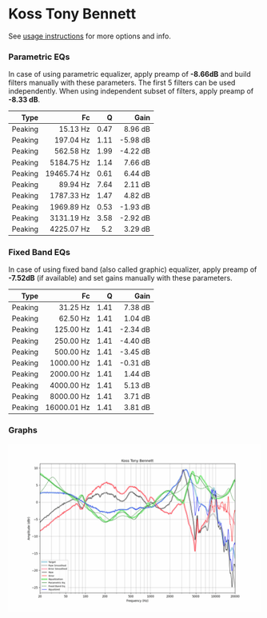 # Koss Tony Bennett
See [usage instructions](https://github.com/jaakkopasanen/AutoEq#usage) for more options and info.

### Parametric EQs
In case of using parametric equalizer, apply preamp of **-8.66dB** and build filters manually
with these parameters. The first 5 filters can be used independently.
When using independent subset of filters, apply preamp of **-8.33 dB**.

| Type    | Fc          |    Q | Gain     |
|--------:|------------:|-----:|---------:|
| Peaking | 15.13 Hz    | 0.47 | 8.96 dB  |
| Peaking | 197.04 Hz   | 1.11 | -5.98 dB |
| Peaking | 562.58 Hz   | 1.99 | -4.22 dB |
| Peaking | 5184.75 Hz  | 1.14 | 7.66 dB  |
| Peaking | 19465.74 Hz | 0.61 | 6.44 dB  |
| Peaking | 89.94 Hz    | 7.64 | 2.11 dB  |
| Peaking | 1787.33 Hz  | 1.47 | 4.82 dB  |
| Peaking | 1969.89 Hz  | 0.53 | -1.93 dB |
| Peaking | 3131.19 Hz  | 3.58 | -2.92 dB |
| Peaking | 4225.07 Hz  | 5.2  | 3.29 dB  |

### Fixed Band EQs
In case of using fixed band (also called graphic) equalizer, apply preamp of **-7.52dB**
(if available) and set gains manually with these parameters.

| Type    | Fc          |    Q | Gain     |
|--------:|------------:|-----:|---------:|
| Peaking | 31.25 Hz    | 1.41 | 7.38 dB  |
| Peaking | 62.50 Hz    | 1.41 | 1.04 dB  |
| Peaking | 125.00 Hz   | 1.41 | -2.34 dB |
| Peaking | 250.00 Hz   | 1.41 | -4.40 dB |
| Peaking | 500.00 Hz   | 1.41 | -3.45 dB |
| Peaking | 1000.00 Hz  | 1.41 | -0.31 dB |
| Peaking | 2000.00 Hz  | 1.41 | 1.44 dB  |
| Peaking | 4000.00 Hz  | 1.41 | 5.13 dB  |
| Peaking | 8000.00 Hz  | 1.41 | 3.71 dB  |
| Peaking | 16000.01 Hz | 1.41 | 3.81 dB  |

### Graphs
![](./Koss%20Tony%20Bennett.png)
